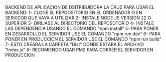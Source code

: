 BACKEND DE APLICACION DE DSITRIBUIDORA LA CRUZ
PARA USAR EL BACKEND:
1- CLONE EL REPOOSITORIO EN EL ORDENADOR O EN SERVIDOR QUE VAYA A UTILIZAR
2- INSTALE NODE JS VERSION 22 O SUPERIOR
3- DIRIJASE AL DIRECTORIO DEL REPOSOTORIO
4- INSTALE LAS DEPENDENCIA USANDO EL COMANDO "npm install"
5- PARA PONER EN DESARROLLO EL SERVIDOR USE EL COMANDO "npm run dev"
6- PARA PONER EN PRODUCCION EL SERVIDOR USE EL COMANDO "npm run build"
7- ESTO CREARA LA CARPETA "Dist" DONDE ESTARA EL ARCHIVO "Index.js"
8- RECOMIENDO USAR PM2 PARA CORRER EL SERVIDOR EN PRODUCCION
